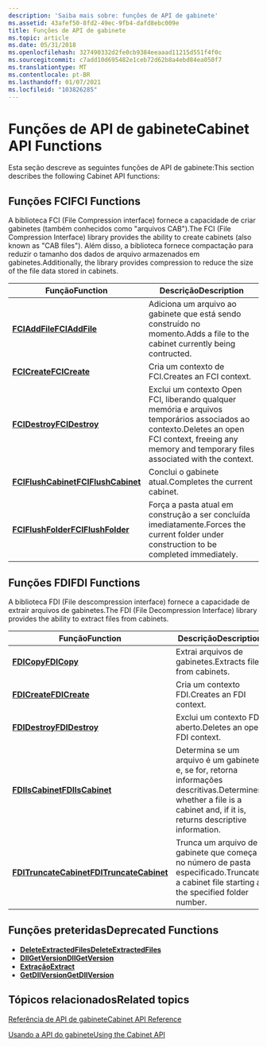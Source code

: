 ```yaml
---
description: 'Saiba mais sobre: funções de API de gabinete'
ms.assetid: 43afef50-8fd2-49ec-9fb4-dafd8ebc009e
title: Funções de API de gabinete
ms.topic: article
ms.date: 05/31/2018
ms.openlocfilehash: 327490332d2fe0cb9384eeaaad11215d551f4f0c
ms.sourcegitcommit: c7add10d695482e1ceb72d62b8a4ebd84ea050f7
ms.translationtype: MT
ms.contentlocale: pt-BR
ms.lasthandoff: 01/07/2021
ms.locfileid: "103826285"
---
```

# <a name="cabinet-api-functions"></a><span data-ttu-id="f7a8b-103">Funções de API de gabinete</span><span class="sxs-lookup"><span data-stu-id="f7a8b-103">Cabinet API Functions</span></span>

<span data-ttu-id="f7a8b-104">Esta seção descreve as seguintes funções de API de gabinete:</span><span class="sxs-lookup"><span data-stu-id="f7a8b-104">This section describes the following Cabinet API functions:</span></span>

## <a name="fci-functions"></a><span data-ttu-id="f7a8b-105">Funções FCI</span><span class="sxs-lookup"><span data-stu-id="f7a8b-105">FCI Functions</span></span>

<span data-ttu-id="f7a8b-106">A biblioteca FCI (File Compression interface) fornece a capacidade de criar gabinetes (também conhecidos como "arquivos CAB").</span><span class="sxs-lookup"><span data-stu-id="f7a8b-106">The FCI (File Compression Interface) library provides the ability to create cabinets (also known as "CAB files").</span></span> <span data-ttu-id="f7a8b-107">Além disso, a biblioteca fornece compactação para reduzir o tamanho dos dados de arquivo armazenados em gabinetes.</span><span class="sxs-lookup"><span data-stu-id="f7a8b-107">Additionally, the library provides compression to reduce the size of the file data stored in cabinets.</span></span>



| <span data-ttu-id="f7a8b-108">Função</span><span class="sxs-lookup"><span data-stu-id="f7a8b-108">Function</span></span>                                   | <span data-ttu-id="f7a8b-109">Descrição</span><span class="sxs-lookup"><span data-stu-id="f7a8b-109">Description</span></span>                                                                                                 |
|--------------------------------------------|-------------------------------------------------------------------------------------------------------------|
| [<span data-ttu-id="f7a8b-110">**FCIAddFile**</span><span class="sxs-lookup"><span data-stu-id="f7a8b-110">**FCIAddFile**</span></span>](/windows/desktop/api/Fci/nf-fci-fciaddfile)           | <span data-ttu-id="f7a8b-111">Adiciona um arquivo ao gabinete que está sendo construído no momento.</span><span class="sxs-lookup"><span data-stu-id="f7a8b-111">Adds a file to the cabinet currently being contructed.</span></span><br/>                                           |
| [<span data-ttu-id="f7a8b-112">**FCICreate**</span><span class="sxs-lookup"><span data-stu-id="f7a8b-112">**FCICreate**</span></span>](/windows/desktop/api/Fci/nf-fci-fcicreate)             | <span data-ttu-id="f7a8b-113">Cria um contexto de FCI.</span><span class="sxs-lookup"><span data-stu-id="f7a8b-113">Creates an FCI context.</span></span><br/>                                                                          |
| [<span data-ttu-id="f7a8b-114">**FCIDestroy**</span><span class="sxs-lookup"><span data-stu-id="f7a8b-114">**FCIDestroy**</span></span>](/windows/desktop/api/Fci/nf-fci-fcidestroy)           | <span data-ttu-id="f7a8b-115">Exclui um contexto Open FCI, liberando qualquer memória e arquivos temporários associados ao contexto.</span><span class="sxs-lookup"><span data-stu-id="f7a8b-115">Deletes an open FCI context, freeing any memory and temporary files associated with the context.</span></span><br/> |
| [<span data-ttu-id="f7a8b-116">**FCIFlushCabinet**</span><span class="sxs-lookup"><span data-stu-id="f7a8b-116">**FCIFlushCabinet**</span></span>](/windows/desktop/api/Fci/nf-fci-fciflushcabinet) | <span data-ttu-id="f7a8b-117">Conclui o gabinete atual.</span><span class="sxs-lookup"><span data-stu-id="f7a8b-117">Completes the current cabinet.</span></span><br/>                                                                   |
| [<span data-ttu-id="f7a8b-118">**FCIFlushFolder**</span><span class="sxs-lookup"><span data-stu-id="f7a8b-118">**FCIFlushFolder**</span></span>](/windows/desktop/api/Fci/nf-fci-fciflushfolder)   | <span data-ttu-id="f7a8b-119">Força a pasta atual em construção a ser concluída imediatamente.</span><span class="sxs-lookup"><span data-stu-id="f7a8b-119">Forces the current folder under construction to be completed immediately.</span></span><br/>                        |



 

## <a name="fdi-functions"></a><span data-ttu-id="f7a8b-120">Funções FDI</span><span class="sxs-lookup"><span data-stu-id="f7a8b-120">FDI Functions</span></span>

<span data-ttu-id="f7a8b-121">A biblioteca FDI (File descompression interface) fornece a capacidade de extrair arquivos de gabinetes.</span><span class="sxs-lookup"><span data-stu-id="f7a8b-121">The FDI (File Decompression Interface) library provides the ability to extract files from cabinets.</span></span>



| <span data-ttu-id="f7a8b-122">Função</span><span class="sxs-lookup"><span data-stu-id="f7a8b-122">Function</span></span>                                         | <span data-ttu-id="f7a8b-123">Descrição</span><span class="sxs-lookup"><span data-stu-id="f7a8b-123">Description</span></span>                                                                                       |
|--------------------------------------------------|---------------------------------------------------------------------------------------------------|
| [<span data-ttu-id="f7a8b-124">**FDICopy**</span><span class="sxs-lookup"><span data-stu-id="f7a8b-124">**FDICopy**</span></span>](/windows/desktop/api/Fdi/nf-fdi-fdicopy)                       | <span data-ttu-id="f7a8b-125">Extrai arquivos de gabinetes.</span><span class="sxs-lookup"><span data-stu-id="f7a8b-125">Extracts files from cabinets.</span></span><br/>                                                          |
| [<span data-ttu-id="f7a8b-126">**FDICreate**</span><span class="sxs-lookup"><span data-stu-id="f7a8b-126">**FDICreate**</span></span>](/windows/desktop/api/Fdi/nf-fdi-fdicreate)                   | <span data-ttu-id="f7a8b-127">Cria um contexto FDI.</span><span class="sxs-lookup"><span data-stu-id="f7a8b-127">Creates an FDI context.</span></span><br/>                                                                |
| [<span data-ttu-id="f7a8b-128">**FDIDestroy**</span><span class="sxs-lookup"><span data-stu-id="f7a8b-128">**FDIDestroy**</span></span>](/windows/desktop/api/Fdi/nf-fdi-fdidestroy)                 | <span data-ttu-id="f7a8b-129">Exclui um contexto FDI aberto.</span><span class="sxs-lookup"><span data-stu-id="f7a8b-129">Deletes an open FDI context.</span></span><br/>                                                           |
| [<span data-ttu-id="f7a8b-130">**FDIIsCabinet**</span><span class="sxs-lookup"><span data-stu-id="f7a8b-130">**FDIIsCabinet**</span></span>](/windows/desktop/api/Fdi/nf-fdi-fdiiscabinet)             | <span data-ttu-id="f7a8b-131">Determina se um arquivo é um gabinete e, se for, retorna informações descritivas.</span><span class="sxs-lookup"><span data-stu-id="f7a8b-131">Determines whether a file is a cabinet and, if it is, returns descriptive information.</span></span><br/> |
| [<span data-ttu-id="f7a8b-132">**FDITruncateCabinet**</span><span class="sxs-lookup"><span data-stu-id="f7a8b-132">**FDITruncateCabinet**</span></span>](/windows/desktop/api/Fdi/nf-fdi-fditruncatecabinet) | <span data-ttu-id="f7a8b-133">Trunca um arquivo de gabinete que começa no número de pasta especificado.</span><span class="sxs-lookup"><span data-stu-id="f7a8b-133">Truncates a cabinet file starting at the specified folder number.</span></span><br/>                      |



 

## <a name="deprecated-functions"></a><span data-ttu-id="f7a8b-134">Funções preteridas</span><span class="sxs-lookup"><span data-stu-id="f7a8b-134">Deprecated Functions</span></span>

-   [<span data-ttu-id="f7a8b-135">**DeleteExtractedFiles**</span><span class="sxs-lookup"><span data-stu-id="f7a8b-135">**DeleteExtractedFiles**</span></span>](deleteextractedfiles.md)
-   [<span data-ttu-id="f7a8b-136">**DllGetVersion**</span><span class="sxs-lookup"><span data-stu-id="f7a8b-136">**DllGetVersion**</span></span>](dllgetversion.md)
-   [<span data-ttu-id="f7a8b-137">**Extração**</span><span class="sxs-lookup"><span data-stu-id="f7a8b-137">**Extract**</span></span>](extract.md)
-   [<span data-ttu-id="f7a8b-138">**GetDllVersion**</span><span class="sxs-lookup"><span data-stu-id="f7a8b-138">**GetDllVersion**</span></span>](getdllversion.md)

## <a name="related-topics"></a><span data-ttu-id="f7a8b-139">Tópicos relacionados</span><span class="sxs-lookup"><span data-stu-id="f7a8b-139">Related topics</span></span>

<dl> <dt>

[<span data-ttu-id="f7a8b-140">Referência de API de gabinete</span><span class="sxs-lookup"><span data-stu-id="f7a8b-140">Cabinet API Reference</span></span>](cabinet-api-reference.md)
</dt> <dt>

[<span data-ttu-id="f7a8b-141">Usando a API do gabinete</span><span class="sxs-lookup"><span data-stu-id="f7a8b-141">Using the Cabinet API</span></span>](using-the-cabinet-api.md)
</dt> </dl>

 

 




